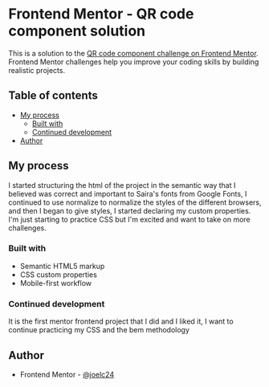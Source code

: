 # Frontend Mentor - QR code component solution

This is a solution to the [QR code component challenge on Frontend Mentor](https://www.frontendmentor.io/challenges/qr-code-component-iux_sIO_H). Frontend Mentor challenges help you improve your coding skills by building realistic projects. 

## Table of contents

- [My process](#my-process)
  - [Built with](#built-with)
  - [Continued development](#continued-development)
- [Author](#author)


## My process

I started structuring the html of the project in the semantic way that I believed was correct and important to Saira's fonts from Google Fonts, I continued to use normalize to normalize the styles of the different browsers, and then I began to give styles, I started declaring my custom properties. I'm just starting to practice CSS but I'm excited and want to take on more challenges.

### Built with

- Semantic HTML5 markup
- CSS custom properties
- Mobile-first workflow


### Continued development

It is the first mentor frontend project that I did and I liked it, I want to continue practicing my CSS and the bem methodology

## Author

- Frontend Mentor - [@joelc24](https://www.frontendmentor.io/profile/joelc24)

